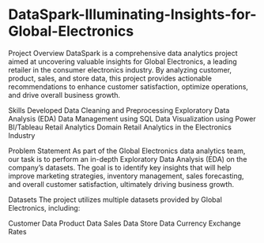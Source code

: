# DataSpark-Illuminating-Insights-for-Global-Electronics
Project Overview
DataSpark is a comprehensive data analytics project aimed at uncovering valuable insights for Global Electronics, a leading retailer in the consumer electronics industry. By analyzing customer, product, sales, and store data, this project provides actionable recommendations to enhance customer satisfaction, optimize operations, and drive overall business growth.

Skills Developed
Data Cleaning and Preprocessing
Exploratory Data Analysis (EDA)
Data Management using SQL
Data Visualization using Power BI/Tableau
Retail Analytics
Domain
Retail Analytics in the Electronics Industry

Problem Statement
As part of the Global Electronics data analytics team, our task is to perform an in-depth Exploratory Data Analysis (EDA) on the company’s datasets. The goal is to identify key insights that will help improve marketing strategies, inventory management, sales forecasting, and overall customer satisfaction, ultimately driving business growth.

Datasets
The project utilizes multiple datasets provided by Global Electronics, including:

Customer Data
Product Data
Sales Data
Store Data
Currency Exchange Rates
